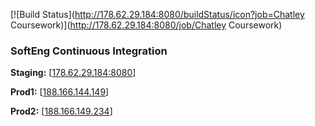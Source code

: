 [![Build Status](http://178.62.29.184:8080/buildStatus/icon?job=Chatley Coursework)](http://178.62.29.184:8080/job/Chatley Coursework)

### SoftEng Continuous Integration

**Staging:** [[178.62.29.184:8080](http://178.62.29.184:8080)]

**Prod1:** [[188.166.144.149](http://188.166.144.149)]

**Prod2:** [[188.166.149.234](http://188.166.149.234)]

